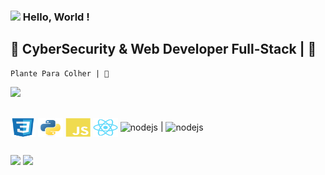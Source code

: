  ### <img src="https://raw.githubusercontent.com/MartinHeinz/MartinHeinz/master/wave.gif" width="20px"> Hello, World !
 ## 🔐 CyberSecurity & Web Developer Full-Stack | 🔭

 
    Plante Para Colher | 🌱
 
    

![](https://github-profile-summary-cards.vercel.app/api/cards/profile-details?username=arthurkevin&theme=default)

<div style="display: inline_block"><br>
  <img align="center" alt="ArthurKevin-CSS" height="30" width="40" src="https://raw.githubusercontent.com/devicons/devicon/master/icons/css3/css3-original.svg">
  <img align="center" alt="Arthurkevin-Python" height="30" width="40" src="https://raw.githubusercontent.com/devicons/devicon/master/icons/python/python-original.svg">
  <img align="center" alt="Arthurkevin-Js" height="30" width="40" src="https://raw.githubusercontent.com/devicons/devicon/master/icons/javascript/javascript-plain.svg">
  <img align="center" alt="ArthurKevin-React" height="30" width="40" src="https://raw.githubusercontent.com/devicons/devicon/master/icons/react/react-original.svg">
  <img align="center" alt="nodejs" height="30" width="40" src="https://cdn.worldvectorlogo.com/logos/nodejs-icon.svg">
   | <img align="center" alt="nodejs" height="30" width="40" src="https://camo.githubusercontent.com/ed93c2b000a76ceaad1503e7eb9356591b885227e82a36a005b9d3498b303ba5/68747470733a2f2f7777772e766563746f726c6f676f2e7a6f6e652f6c6f676f732f6669676d612f6669676d612d69636f6e2e737667">
  
##


<div> 
  <a href = "sr.1number1@gmail.com"><img src="https://img.shields.io/badge/-Gmail-%23333?style=for-the-badge&logo=gmail&logoColor=white" target="_blank"></a>
  <a href="https://www.linkedin.com/in/arthur-barros-313106264/" target="_blank"><img src="https://img.shields.io/badge/-LinkedIn-%230077B5?style=for-the-badge&logo=linkedin&logoColor=white" target="_blank"></a>
</div>
